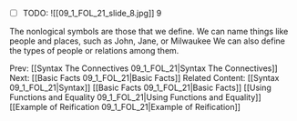 ﻿- [ ] TODO:
![[09_1_FOL_21_slide_8.jpg]]
9

The nonlogical symbols are those that we define.
We can name things like people and places, such as John, Jane, or Milwaukee
We can also define the types of people or relations among them.



Prev: [[Syntax The Connectives 09_1_FOL_21|Syntax The Connectives]]
Next: [[Basic Facts 09_1_FOL_21|Basic Facts]]
Related Content:
[[Syntax 09_1_FOL_21|Syntax]]
[[Basic Facts 09_1_FOL_21|Basic Facts]]
[[Using Functions and Equality 09_1_FOL_21|Using Functions and Equality]]
[[Example of Reification 09_1_FOL_21|Example of Reification]]